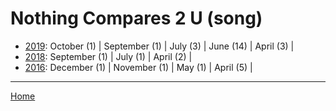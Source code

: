 # Nothing Compares 2 U (song)

  * [2019](./nothing-compares-2-u-song-2019.md): 
      October (1) | 
      September (1) | 
      July (3) | 
      June (14) | 
      April (3) | 
  * [2018](./nothing-compares-2-u-song-2018.md): 
      September (1) | 
      July (1) | 
      April (2) | 
  * [2016](./nothing-compares-2-u-song-2016.md): 
      December (1) | 
      November (1) | 
      May (1) | 
      April (5) | 

----

[Home](../)

